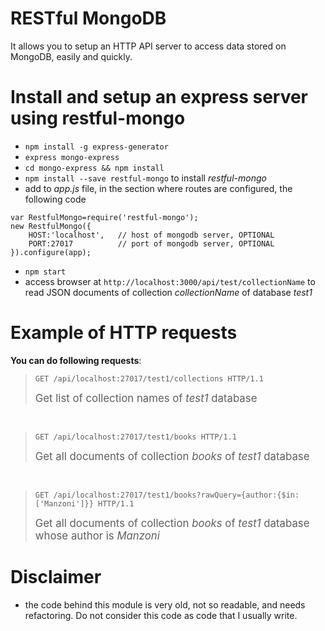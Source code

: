 RESTful MongoDB
============================

It allows you to setup an HTTP API server to access data stored on MongoDB, easily and quickly.


# Install and setup an express server using restful-mongo

* `npm install -g express-generator`
* `express mongo-express` 
* `cd mongo-express && npm install`
* `npm install --save restful-mongo` to install *restful-mongo*
* add to *app.js* file, in the section where routes are configured, the following code

```
var RestfulMongo=require('restful-mongo');
new RestfulMongo({
    HOST:'localhost',   // host of mongodb server, OPTIONAL
    PORT:27017          // port of mongodb server, OPTIONAL  
}).configure(app);
```

* `npm start`
* access browser at `http://localhost:3000/api/test/collectionName` to read JSON documents of collection  *collectionName* of database *test1*



# Example of HTTP requests

**You can do following requests**:	


 > ```
 > GET /api/localhost:27017/test1/collections HTTP/1.1
 > ```
 >
 > <big>Get list of collection names of *test1* database </big>

<br>

 >```
 >GET /api/localhost:27017/test1/books HTTP/1.1
 >```
 >
 ><big>Get all documents of collection *books* of *test1* database </big>

<br>

 >```
 >GET /api/localhost:27017/test1/books?rawQuery={author:{$in:['Manzoni']}} HTTP/1.1
 >```
 >
 ><big>Get all documents of collection *books* of *test1* database whose author is *Manzoni*</big>


# Disclaimer

* the code behind this module is very old, not so readable, and needs refactoring. Do not consider this code as code that I usually write.


